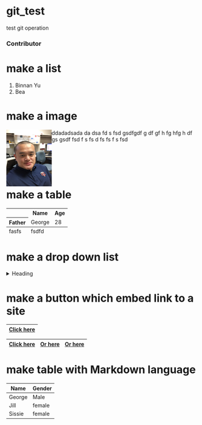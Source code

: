 # git_test
test git operation
<h3>Contributor</h3>

# make a list
<ol>
  <li>Binnan Yu</li>
  <li>Bea</li>
</ol>

# make a image
<p><img src="IMG_0888.JPG" height="150" width="120" align="left"/> ddadadsada da dsa fd s fsd gsdfgdf g df gf h fg hfg h df gs  gsdf fsd f s fs d fs fs f s fsd </p>
<script src="https://unpkg.com/react-dom@15.6.1/dist/react-dom.js"></script>
</br></br></br></br>

# make a table 
<table>
  <tr>
    <th></th>
    <th scope="col">Name</th>
    <th scope="col">Age</th>
  </tr>
  <tr>
    <th scope="row">Father</th>
    <td>George</td>
    <td>28</td>
  </tr>
   
  <tfoot>
    <tr>
      <td>fasfs</td>
      <td>fsdfd</td>
    </tr>
  </tfoot>
</table>

# make a drop down list

<details>
  <summary>Heading</summary>
    <ul>
      <li> markdown list 1</li>
      <ul>
        <li> nested list 1</li>
        <li> nested list 2</li>
      </ul>
      <li> markdown list 2</li>
    </ul>
</details>


# make a button which embed link to a site
|[Click here](https://hsl.uw.edu/)|
|---|

|[Click here](https://hsl.uw.edu/)|[Or here](https://amath.washington.edu/)|[Or here](https://github.com/)|
|---|---|---|

# make table with Markdown language
Name | Gender
----------|----
George|Male
Jill|female
Sissie|female

